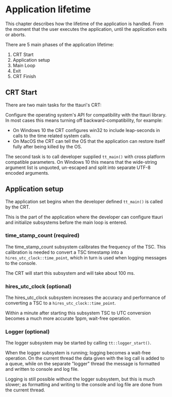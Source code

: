 Application lifetime
====================

This chapter describes how the lifetime of the application is handled.
From the moment that the user executes the application, until the application exits or aborts.

There are 5 main phases of the application lifetime:
 1. CRT Start
 2. Application setup
 3. Main Loop
 4. Exit
 5. CRT Finish

CRT Start
---------
There are two main tasks for the ttauri's CRT:

Configure the operating system's API for compatibility with the
ttauri library. In most cases this means turning off backward-compatibility, for
example:
 - On Windows 10 the CRT configures win32 to include leap-seconds in calls to
   the time related system calls.
 - On MacOS the CRT can tell the OS that the application can restore itself
   fully after being killed by the OS.

The second task is to call developer supplied `tt_main()` with cross platform
compatible parameters. On Windows 10 this means that the wide-string argument
list is unquoted, un-escaped and split into separate UTF-8 encoded arguments.

Application setup
-----------------
The application set begins when the developer defined `tt_main()`
is called by the CRT.

This is the part of the application where the developer can configure ttauri
and initialize subsystems before the main loop is entered.

### time\_stamp\_count (required)
The time\_stamp\_count subsystem calibrates the frequency of the TSC.
This calibration is needed to convert a TSC timestamp into a `hires_utc_clock::time_point`,
which in turn is used when logging messages to the console.

The CRT will start this subsystem and will take about 100 ms.

### hires\_utc\_clock (optional)
The hires\_utc\_clock subsystem increases the accuracy and performance
of converting a TSC to a `hires_utc_clock::time_point`.

Within a minute after starting this subsystem TSC to UTC conversion becomes
a much more accurate 1ppm, wait-free operation.

### Logger (optional)
The logger subsystem may be started by calling `tt::logger_start()`.

When the logger subsystem is running; logging becomes a wait-free operation.
On the current thread the data given with the log call is added to a queue,
while on the separate "logger" thread the message is formatted and written
to console and log file.

Logging is still possible without the logger subsystem,
but this is much slower; as formatting and writing to the console and log
file are done from the current thread.

